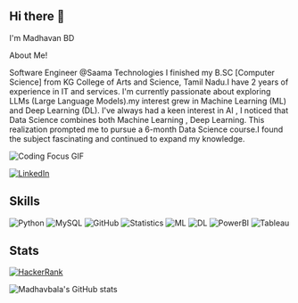 
## Hi there 👋
I'm Madhavan BD

About Me!

Software Engineer @Saama Technologies
I finished my B.SC [Computer Science] from KG College of Arts and Science, Tamil Nadu.I have 2 years of experience in IT and services. I'm currently passionate about exploring LLMs (Large Language Models).my interest grew in Machine Learning (ML) and Deep Learning (DL). I've always had a keen interest in AI , I noticed that Data Science combines both Machine Learning , Deep Learning. This realization prompted me to pursue a 6-month Data Science course.I found the subject fascinating and continued to expand my knowledge.

![Coding Focus GIF](https://media.giphy.com/media/v1.Y2lkPTc5MGI3NjExenJhaXJuZXl2bzc3cGp3b3JkN3N5OTV6cXY3ZjlqNjgzb2d2Y21keSZlcD12MV9pbnRlcm5hbF9naWZfYnlfaWQmY3Q9Zw/92cu6TfCZDVRBkmmDu/giphy.gif)


[![LinkedIn](https://img.shields.io/badge/linkedin-%230077B5.svg?style=for-the-badge&logo=linkedin&logoColor=white)](https://www.linkedin.com/in/madhavan-bd-b2a826244)

## Skills

![Python](https://img.shields.io/badge/-Python-black?style=flat-square&logo=Python)  ![MySQL](https://img.shields.io/badge/-MySQL-black?style=flat-square&logo=mysql)  ![GitHub](https://img.shields.io/badge/-GitHub-181717?style=flat-square&logo=github)  ![Statistics](https://img.shields.io/badge/-Statistics-black?style=flat-square&logo=statistics)  ![ML](https://img.shields.io/badge/-ML-black?style=flat-square&logo=python) ![DL](https://img.shields.io/badge/-DL-black?style=flat-square&logo=python)   ![PowerBI](https://img.shields.io/badge/-PowerBI-black?style=flat-square&logo=powerbi)  ![Tableau](https://img.shields.io/badge/-Tableau-black?style=flat-square&logo=tableau)


## Stats

[![HackerRank](https://img.shields.io/badge/-HackerRank-2EC866?style=flat-square&logo=hackerrank&logoColor=white)](https://www.hackerrank.com/profile/madhavan_resear1)

![Madhavbala's GitHub stats](https://github-readme-stats.vercel.app/api?username=Madhavbala&show_icons=true&theme=prussian)

